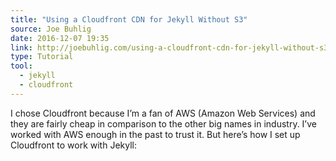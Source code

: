 ```yaml
---
title: "Using a Cloudfront CDN for Jekyll Without S3"
source: Joe Buhlig
date: 2016-12-07 19:35
link: http://joebuhlig.com/using-a-cloudfront-cdn-for-jekyll-without-s3/
type: Tutorial
tool:
  - jekyll
  - cloudfront
---
```

I chose Cloudfront because I’m a fan of AWS (Amazon Web Services) and they are fairly cheap in comparison to the other big names in industry. I’ve worked with AWS enough in the past to trust it. But here’s how I set up Cloudfront to work with Jekyll:





